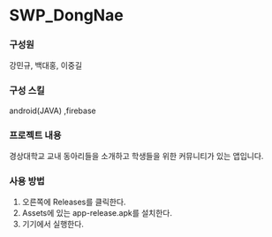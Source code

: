 # SWP_DongNae

### 구성원

강민규, 백대홍, 이중길

### 구성 스킬

android(JAVA) ,firebase

### 프로젝트 내용

경상대학교 교내 동아리들을 소개하고 학생들을 위한 커뮤니티가 있는 앱입니다.

### 사용 방법
1. 오른쪽에 Releases를 클릭한다.
2. Assets에 있는 app-release.apk를 설치한다.
3. 기기에서 실행한다.
